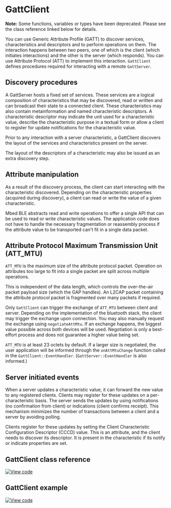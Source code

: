 # GattClient

<span class="notes">**Note:** Some functions, variables or types have been deprecated. Please see the class reference linked below for details.</span>

You can use Generic Attribute Profile (GATT) to discover services, characteristics and descriptors and to perform operations on them. The interaction happens between two peers, one of which is the client (which initiates interactions) and the other is the server (which responds). You can use Attribute Protocol (ATT) to implement this interaction. `GattClient` defines procedures required for interacting with a remote `GattServer`.

## Discovery procedures

A GattServer hosts a fixed set of services. These services are a logical composition of characteristics that may be discovered, read or written and can broadcast their state to a connected client. These characteristics may also contain metainformation and named characteristic descriptors. A characteristic descriptor may indicate the unit used for a characteristic value, describe the characteristic purpose in a textual form or allow a client to register for update notifications for the characteristic value.

Prior to any interaction with a server characteristic, a GattClient discovers the layout of the services and characteristics present on the server.

The layout of the descriptors of a characteristic may also be issued as an extra discovery step.

## Attribute manipulation

As a result of the discovery process, the client can start interacting with the characteristic discovered. Depending on the characteristic properties (acquired during discovery), a client can read or write the value of a given characteristic.

Mbed BLE abstracts read and write operations to offer a single API that can be used to read or write characteristic values. The application code does not have to handle the necessary fragmentation or reassembly process if the attribute value to be transported can't fit in a single data packet.

## Attribute Protocol Maximum Transmission Unit (ATT_MTU)

`ATT_MTU` is the maximum size of the attribute protocol packet. Operation on attributes too large to fit into a single packet are split across multiple operations.

This is independent of the data length, which controls the over-the-air packet payload size (which the GAP handles). An L2CAP packet containing the attribute protocol packet is fragmented over many packets if required.

Only `GattClient` can trigger the exchange of `ATT_MTU` between client and server. Depending on the implementation of the bluetooth stack, the client may trigger the exchange upon connection. You may also manually request the exchange using `negotiateAttMtu`. If an exchange happens, the biggest value possible across both devices will be used. Negotiation is only a best-effort process and does not guarantee a higher value being set.

`ATT_MTU` is at least 23 octets by default. If a larger size is negotiated, the user application will be informed through the `onAttMtuChange` function called in the `GattClient::EventHandler`. (`GattServer::EventHandler` is also informed.)

## Server initiated events

When a server updates a characteristic value, it can forward the new value to any registered clients. Clients may register for these updates on a per-characteristic basis. The server sends the updates by using notifications (no confirmation from client) or indications (client confirms receipt). This mechanism minimizes the number of transactions between a client and a server by avoiding polling.

Clients register for these updates by setting the Client Characteristic Configuration Descriptor (CCCD) value. This is an attribute, and the client needs to discover its descriptor. It is present in the characteristic if its notify or indicate properties are set.

## GattClient class reference

[![View code](https://www.mbed.com/embed/?type=library)](https://os.mbed.com/docs/development/mbed-os-api-doxy/class_gatt_client.html)

## GattClient example

[![View code](https://www.mbed.com/embed/?url=https://os.mbed.com/teams/mbed-os-examples/code/mbed-os-example-ble-GattClient/)](https://os.mbed.com/teams/mbed-os-examples/code/mbed-os-example-ble-GattClient/file/38639a71a0f1/source/main.cpp)

